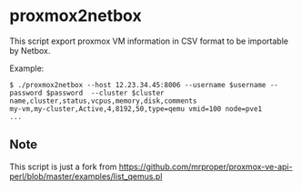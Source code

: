 proxmox2netbox
==============

This script export proxmox VM information in CSV format to be importable by
Netbox.

Example:

```
$ ./proxmox2netbox --host 12.23.34.45:8006 --username $username --password $password  --cluster $cluster
name,cluster,status,vcpus,memory,disk,comments
my-vm,my-cluster,Active,4,8192,50,type=qemu vmid=100 node=pve1
...
```

Note
----

This script is just a fork from https://github.com/mrproper/proxmox-ve-api-perl/blob/master/examples/list_qemus.pl
